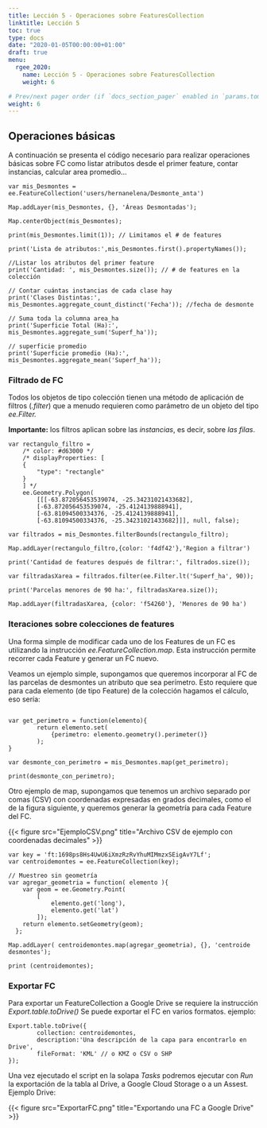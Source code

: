 ```yaml
---
title: Lección 5 - Operaciones sobre FeaturesCollection
linktitle: Lección 5 
toc: true
type: docs
date: "2020-01-05T00:00:00+01:00"
draft: true
menu:
  rgee_2020:
    name: Lección 5 - Operaciones sobre FeaturesCollection
    weight: 6

# Prev/next pager order (if `docs_section_pager` enabled in `params.toml`)
weight: 6
---
```



## Operaciones básicas 

A continuación se presenta el código necesario para realizar operaciones básicas sobre FC como listar atributos desde el primer feature, contar instancias, calcular area promedio...

```{js}
var mis_Desmontes = ee.FeatureCollection('users/hernanelena/Desmonte_anta')

Map.addLayer(mis_Desmontes, {}, 'Áreas Desmontadas');

Map.centerObject(mis_Desmontes);

print(mis_Desmontes.limit(1)); // Limitamos el # de features

print('Lista de atributos:',mis_Desmontes.first().propertyNames()); 

//Listar los atributos del primer feature
print('Cantidad: ', mis_Desmontes.size()); // # de features en la colección

// Contar cuántas instancias de cada clase hay
print('Clases Distintas:',  mis_Desmontes.aggregate_count_distinct('Fecha')); //fecha de desmonte

// Suma toda la columna area_ha
print('Superficie Total (Ha):', mis_Desmontes.aggregate_sum('Superf_ha'));

// superficie promedio
print('Superficie promedio (Ha):', mis_Desmontes.aggregate_mean('Superf_ha'));
```


### Filtrado de FC

Todos los objetos de tipo colección tienen una método de aplicación de filtros (_.filter_) que a menudo requieren como parámetro de un objeto del tipo _ee.Filter._  

**Importante:** los filtros aplican sobre las *instancias*, es decir, sobre *las filas*.

```{js}
var rectangulo_filtro =
	/* color: #d63000 */
	/* displayProperties: [
  	{
    	"type": "rectangle"
  	}
	] */
	ee.Geometry.Polygon(
    	[[[-63.872056453539074, -25.34231021433682],
      	[-63.872056453539074, -25.4124139888941],
      	[-63.81094500334376, -25.4124139888941],
      	[-63.81094500334376, -25.34231021433682]]], null, false);

var filtrados = mis_Desmontes.filterBounds(rectangulo_filtro);

Map.addLayer(rectangulo_filtro,{color: 'f4df42'},'Region a filtrar')

print('Cantidad de features después de filtrar:', filtrados.size());

var filtradasXarea = filtrados.filter(ee.Filter.lt('Superf_ha', 90));

print('Parcelas menores de 90 ha:', filtradasXarea.size());

Map.addLayer(filtradasXarea, {color: 'f54260'}, 'Menores de 90 ha')
```


### Iteraciones sobre colecciones de features

Una forma simple de modificar cada uno de los Features de un FC es utilizando la instrucción _ee.FeatureCollection.map_. Esta instrucción permite recorrer cada Feature y generar un FC nuevo.

Veamos un ejemplo simple, supongamos que queremos incorporar al FC de las parcelas de desmontes  un atributo que sea perímetro. Esto requiere que para cada elemento (de tipo Feature) de la colección hagamos el cálculo, eso sería:

```{js}

var get_perimetro = function(elemento){
    	return elemento.set(
        	{perimetro: elemento.geometry().perimeter()}
    	);
}

var desmonte_con_perimetro = mis_Desmontes.map(get_perimetro);

print(desmonte_con_perimetro);
```

Otro ejemplo de map, supongamos que tenemos un archivo separado por comas (CSV) con coordenadas expresadas en grados decimales, como el de la figura siguiente, y queremos generar la geometría para cada Feature del FC.


{{< figure src="EjemploCSV.png" title="Archivo CSV de ejemplo con coordenadas decimales" >}}


```{js}
var key = 'ft:1698ps8Hs4UwU6iXmzRzRvYhuMIMmzxSEigAvY7Lf';
var centroidemontes = ee.FeatureCollection(key);

// Muestreo sin geometría
var agregar_geometria = function( elemento ){
	var geom = ee.Geometry.Point(
    	[
        	elemento.get('long'),
        	elemento.get('lat')
    	]);
	return elemento.setGeometry(geom);
  };

Map.addLayer( centroidemontes.map(agregar_geometria), {}, 'centroide desmontes');

print (centroidemontes);
```

### Exportar FC

Para exportar un FeatureCollection a Google Drive se requiere la instrucción _Export.table.toDrive()_
Se puede exportar el FC en varios formatos. ejemplo:

```{js}
Export.table.toDrive({
      	collection: centroidemontes,
      	description:'Una descripción de la capa para encontrarlo en Drive',
      	fileFormat: 'KML' // o KMZ o CSV o SHP
});
```
Una vez ejecutado el script en la solapa _Tasks_ podremos ejecutar con _Run_ la exportación de la tabla al Drive, a Google Cloud Storage o a un Assest. Ejemplo Drive:


{{< figure src="ExportarFC.png" title="Exportando una FC a Google Drive" >}}